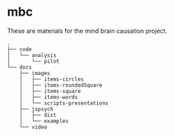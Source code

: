 # mbc

These are materials for the mind brain causation project. 

```
.
├── code
│   └── analysis 
│       └── pilot
└── docs
    ├── images
    │   ├── items-circles
    │   ├── items-roundedSquare
    │   ├── items-square
    │   ├── items-words
    │   └── scripts-presentations
    ├── jspsych
    │   ├── dist
    │   └── examples
    └── video
```
